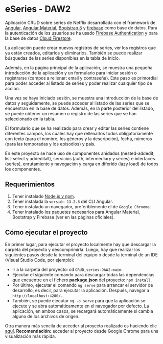 # eSeries - DAW2

Aplicación CRUD sobre series de Netflix desarrollada con el framework de [Angular](https://angular.io/), [Angular Material](https://material.angular.io/), [Bootstrap 5](https://getbootstrap.com/) y [firebase](https://firebase.google.com/?hl=es) como base de datos. Para la autenticación de los usuarios se ha usado [Firebase Authentication](https://firebase.google.com/docs/auth) y para la base de datos [Cloud Firestore](https://firebase.google.com/docs/firestore).

La aplicación puede crear nuevos registros de series, ver los registros que ya están creados, editarlos y eliminarlos. También se puede realizar búsquedas de las series disponibles en la tabla de inicio. 

Además, en la página principal de la aplicación, se muestra una pequeña introducción de la aplicación y un formulario para iniciar sesión o registrarse (campos a rellenar: email y contraseña). Este paso es primordial para poder acceder al listado de series y poder realizar cualquier tipo de acción.

Una vez se haya iniciado sesión, se muestra una introducción de la base de datos y seguidamente, se puede acceder al listado de las series que se encuentran en la base de datos. Además, en la parte posterior del listado, se puede obtener un resumen o registro de las series que se han seleccionado en la tabla.

El formulario que se ha realizado para crear y editar las series contiene diferentes campos, los cuales hay que rellenarlos todos obligatoriamente con texto (para el nombre, los géneros y la descripción), fecha, números (para las temporadas y los episodios) y país.

En este proyecto se hace uso de componentes anidados (nested-addedit, list-select y addeditall), servicios (auth, intermediary y series) e interfaces (series), enrutamiento y navegación y carga en diferido (lazy load) de todos los componentes.

## Requerimientos

1. Tener instalado [Node.js y npm](https://nodejs.org/es/).
2. Tener instalada la `versión 13.2.6` del CLI Angular.
3. Tener instalado un navegador, preferiblemente el de `Google Chroome`.
4. Tener instalado los paquetes necesarios para Angular Material, Bootstrap y Firebase (ver en las páginas oficiales).
## Cómo ejecutar el proyecto

En primer lugar, para ejecutar el proyecto localmente hay que descargar la carpeta del proyecto y descomprimirla. Luego, hay que realizar los siguientes pasos desde la terminal del equipo o desde la terminal de un IDE (Visual Studio Code, por ejemplo):

* Ir a la carpeta del proyecto: cd `CRUD_series-DAW2-main`.
* Ejecutar el siguiente comando para descargar todas las dependencias que encuentre en el fichero **package.json** del proyecto: `npm install`.
* Por último, ejecutar el comando `ng serve` para arrancar el servidor de desarrollo, es decir, para ejecutar la aplicación. Después, navegar a `http://localhost:4200/`.
* También, se puede ejecutar `ng -o serve` para que la aplicación se ejecute y se abra automáticamente en el navegador por defecto. La aplicación, en ambos casos, se recargará automáticamente si cambia alguno de los archivos de origen.

Otra manera más sencila de acceder al proyecto realizado es haciendo clic [aquí](https://eseries-angular.netlify.app/). **Recomendación:** acceder al proyecto desde Google Chrome para una visualización más rápida. 

